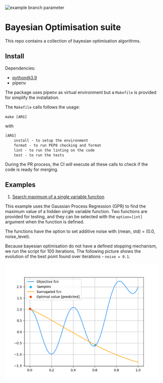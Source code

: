 ![example branch parameter](https://github.com/pardi/bayesian_optimisation/actions/workflows/python-app.yml/badge.svg?branch=main)

# Bayesian Optimisation suite
This repo contains a collection of bayesian optimisation algorithms. 

## Install

Dependencies:
- python@3.9
- pipenv

The package uses pipenv as virtual environment but a `Makefile` is provided for simplify the installation.

The `Makefile` calls follows the usage:

`make [ARG]`

with 

``` 
[ARG] 
    install - to setup the environment
    format - to run PEP8 checking and format
    lint - to run the linting on the code
    test - to run the tests
```

During the PR process, the CI will execute all these calls to check if the code is ready for merging.

## Examples

1. [Search maximum of a single variable function](examples/example_single_var_fcn.py)

This example uses the Gaussian Process Regression (GPR) to find the maximum value of a hidden single variable function.
Two functions are provided for testing, and they can be selected with the `option=[int]` argument when the function is defined.

The functions have the option to set additive noise with (mean, std) = (0.0, noise_level). 

Because bayesian optimisation do not have a defined stopping mechanism, we run the script for 100 iterations. The following 
picture shows the evolution of the best point found over iterations - `noise = 0.1`.

![](https://github.com/pardi/bayesian_optimisation/blob/main/bayesian_opt.gif)
